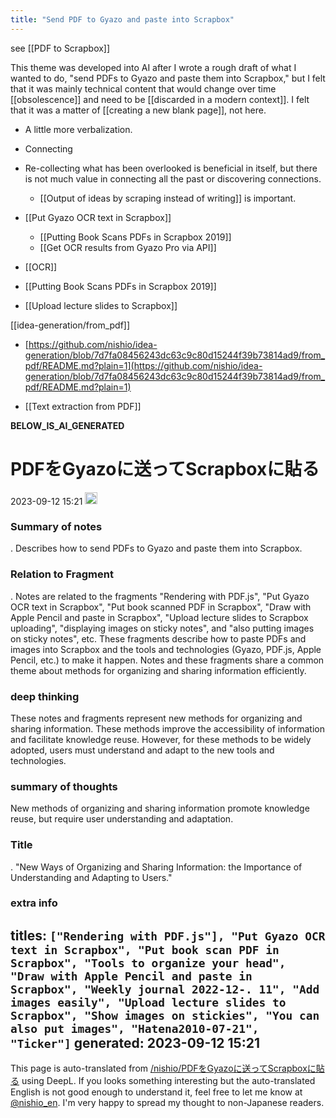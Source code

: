 ```yaml
---
title: "Send PDF to Gyazo and paste into Scrapbox"
---
```


see  [[PDF to Scrapbox]]

This theme was developed into AI after I wrote a rough draft of what I wanted to do, "send PDFs to Gyazo and paste them into Scrapbox," but I felt that it was mainly technical content that would change over time [[obsolescence]] and need to be [[discarded in a modern context]]. I felt that it was a matter of [[creating a new blank page]], not here.
- A little more verbalization.
- Connecting
- Re-collecting what has been overlooked is beneficial in itself, but there is not much value in connecting all the past or discovering connections.
    - [[Output of ideas by scraping instead of writing]] is important.

- [[Put Gyazo OCR text in Scrapbox]]
    - [[Putting Book Scans PDFs in Scrapbox 2019]]
    - [[Get OCR results from Gyazo Pro via API]]
- [[OCR]]

- [[Putting Book Scans PDFs in Scrapbox 2019]]
- [[Upload lecture slides to Scrapbox]]

[[idea-generation/from_pdf]]
- [https://github.com/nishio/idea-generation/blob/7d7fa08456243dc63c9c80d15244f39b73814ad9/from_pdf/README.md?plain=1](https://github.com/nishio/idea-generation/blob/7d7fa08456243dc63c9c80d15244f39b73814ad9/from_pdf/README.md?plain=1)

- [[Text extraction from PDF]]

__BELOW_IS_AI_GENERATED__
# PDFをGyazoに送ってScrapboxに貼る
 2023-09-12 15:21 <img src='https://scrapbox.io/api/pages/nishio-en/omni/icon' alt='omni.icon' height="19.5"/>
### Summary of notes
.
Describes how to send PDFs to Gyazo and paste them into Scrapbox.

### Relation to Fragment
.
Notes are related to the fragments "Rendering with PDF.js", "Put Gyazo OCR text in Scrapbox", "Put book scanned PDF in Scrapbox", "Draw with Apple Pencil and paste in Scrapbox", "Upload lecture slides to Scrapbox uploading", "displaying images on sticky notes", and "also putting images on sticky notes", etc. These fragments describe how to paste PDFs and images into Scrapbox and the tools and technologies (Gyazo, PDF.js, Apple Pencil, etc.) to make it happen. Notes and these fragments share a common theme about methods for organizing and sharing information efficiently.

### deep thinking
These notes and fragments represent new methods for organizing and sharing information. These methods improve the accessibility of information and facilitate knowledge reuse. However, for these methods to be widely adopted, users must understand and adapt to the new tools and technologies.

### summary of thoughts
New methods of organizing and sharing information promote knowledge reuse, but require user understanding and adaptation.

### Title
.
"New Ways of Organizing and Sharing Information: the Importance of Understanding and Adapting to Users."

### extra info
titles: `["Rendering with PDF.js"], "Put Gyazo OCR text in Scrapbox", "Put book scan PDF in Scrapbox", "Tools to organize your head", "Draw with Apple Pencil and paste in Scrapbox", "Weekly journal 2022-12-. 11", "Add images easily", "Upload lecture slides to Scrapbox", "Show images on stickies", "You can also put images", "Hatena2010-07-21", "Ticker"]`
generated: 2023-09-12 15:21
---
This page is auto-translated from [/nishio/PDFをGyazoに送ってScrapboxに貼る](https://scrapbox.io/nishio/PDFをGyazoに送ってScrapboxに貼る) using DeepL. If you looks something interesting but the auto-translated English is not good enough to understand it, feel free to let me know at [@nishio_en](https://twitter.com/nishio_en). I'm very happy to spread my thought to non-Japanese readers.